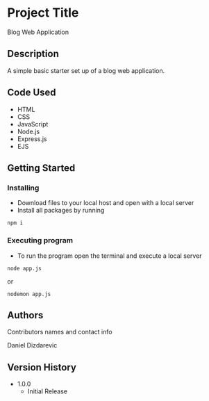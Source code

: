 # Project Title

Blog Web Application

## Description

A simple basic starter set up of a blog web application.

## Code Used

- HTML
- CSS
- JavaScript
- Node.js
- Express.js
- EJS

## Getting Started

### Installing

- Download files to your local host and open with a local server
- Install all packages by running 
```
npm i
```

### Executing program

- To run the program open the terminal and execute a local server

```
node app.js
```

or

```
nodemon app.js
```

## Authors

Contributors names and contact info

Daniel Dizdarevic

## Version History

- 1.0.0
  - Initial Release
